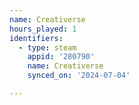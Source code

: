 ```yaml
---
name: Creativerse
hours_played: 1
identifiers:
  - type: steam
    appid: '280790'
    name: Creativerse
    synced_on: '2024-07-04'

---
```

